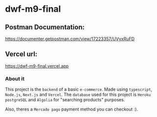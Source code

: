 # dwf-m9-final

## Postman Documentation:
https://documenter.getpostman.com/view/17223357/UVyxRuFD

## Vercel url: 
https://dwf-m9-final.vercel.app

### About it
This project is the `backend` of a basic `e-commerce`. Made using `typescript`, `Node.js`, `Next.js` and `Vercel`.
The `database` used for this project is `Heroku postgreSQL` and `Algolia` for "searching products" purposes.

Also, theres a `Mercado pago` payment method you can checkout :).
